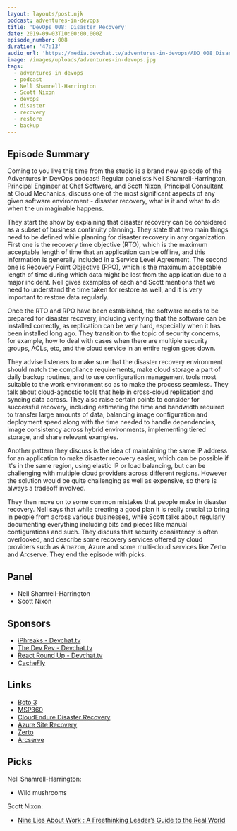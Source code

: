 ```yaml
---
layout: layouts/post.njk
podcast: adventures-in-devops
title: 'DevOps 008: Disaster Recovery'
date: 2019-09-03T10:00:00.000Z
episode_number: 008
duration: '47:13'
audio_url: 'https://media.devchat.tv/adventures-in-devops/ADO_008_Disaster_Recovery.mp3'
image: /images/uploads/adventures-in-devops.jpg
tags:
  - adventures_in_devops
  - podcast
  - Nell Shamrell-Harrington
  - Scott Nixon
  - devops
  - disaster
  - recovery
  - restore
  - backup
---
```

## Episode Summary

Coming to you live this time from the studio is a brand new episode of the Adventures in DevOps podcast! Regular panelists Nell Shamrell-Harrington, Principal Engineer at Chef Software, and Scott Nixon, Principal Consultant at Cloud Mechanics, discuss one of the most significant aspects of any given software environment - disaster recovery, what is it and what to do when the unimaginable happens. 

They start the show by explaining that disaster recovery can be considered as a subset of business continuity planning. They state that two main things need to be defined while planning for disaster recovery in any organization. First one is the recovery time objective (RTO), which is the maximum acceptable length of time that an application can be offline, and this information is generally included in a Service Level Agreement. The second one is Recovery Point Objective (RPO), which is the maximum acceptable length of time during which data might be lost from the application due to a major incident. Nell gives examples of each and Scott mentions that we need to understand the time taken for restore as well, and it is very important to restore data regularly.

Once the RTO and RPO have been established, the software needs to be prepared for disaster recovery, including verifying that the software can be installed correctly, as replication can be very hard, especially when it has been installed long ago. They transition to the topic of security concerns, for example, how to deal with cases when there are multiple security groups, ACLs, etc, and the cloud service in an entire region goes down.

They advise listeners to make sure that the disaster recovery environment should match the compliance requirements, make cloud storage a part of daily backup routines, and to use configuration management tools most suitable to the work environment so as to make the process seamless. They talk about cloud-agnostic tools that help in cross-cloud replication and syncing data across. They also raise certain points to consider for successful recovery, including estimating the time and bandwidth required to transfer large amounts of data, balancing image configuration and deployment speed along with the time needed to handle dependencies, image consistency across hybrid environments, implementing tiered storage, and share relevant examples. 

Another pattern they discuss is the idea of maintaining the same IP address for an application to make disaster recovery easier, which can be possible if it's in the same region, using elastic IP or load balancing, but can be challenging with multiple cloud providers across different regions. However the solution would be quite challenging as well as expensive, so there is always a tradeoff involved. 

They then move on to some common mistakes that people make in disaster recovery. Nell says that while creating a good plan it is really crucial to bring in people from across various businesses, while Scott talks about regularly documenting everything including bits and pieces like manual configurations and such. They discuss that security consistency is often overlooked, and describe some recovery services offered by cloud providers such as Amazon, Azure and some multi-cloud services like Zerto and Arcserve. They end the episode with picks.

## Panel

* Nell Shamrell-Harrington
* Scott Nixon

## Sponsors

* [iPhreaks - Devchat.tv](https://devchat.tv/iphreaks/)
* [The Dev Rev - Devchat.tv](https://devchat.tv/dev-rev/)
* [React Round Up - Devchat.tv](https://devchat.tv/react-round-up/)
* [CacheFly](https://www.cachefly.com/)

## Links

* [Boto 3](https://boto3.amazonaws.com/v1/documentation/api/latest/index.html)
* [MSP360](https://en.wikipedia.org/wiki/MSP360)
* [CloudEndure Disaster Recovery](https://aws.amazon.com/marketplace/pp/B073V2KBXM)
* [Azure Site Recovery](https://azure.microsoft.com/en-in/services/site-recovery/)
* [Zerto](https://www.zerto.com/)
* [Arcserve](https://www.arcserve.com/)

## Picks

Nell Shamrell-Harrington:

* Wild mushrooms

Scott Nixon:

* [Nine Lies About Work : A Freethinking Leader’s Guide to the Real World](https://www.amazon.com/Nine-Lies-about-Work-Freethinking-ebook/dp/B07C3ZT28C)

